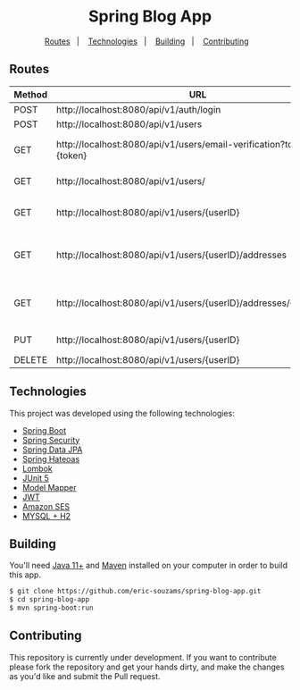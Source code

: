 <h1 align="center">
  Spring Blog App
</h1>

<p align="center">
  <a href="#routes">Routes</a>&nbsp;&nbsp;&nbsp;|&nbsp;&nbsp;&nbsp;
  <a href="#technologies">Technologies</a>&nbsp;&nbsp;&nbsp;|&nbsp;&nbsp;&nbsp;
  <a href="#building">Building</a>&nbsp;&nbsp;&nbsp;|&nbsp;&nbsp;&nbsp;
  <a href="#contributing">Contributing</a>&nbsp;&nbsp;&nbsp;
</p>


## Routes
| Method | URL                                                                 | Description                    |
|--------|---------------------------------------------------------------------|--------------------------------|
| POST   | http://localhost:8080/api/v1/auth/login                             | Login                          |
| POST   | http://localhost:8080/api/v1/users                                  | Sign Up                        |
| GET    | http://localhost:8080/api/v1/users/email-verification?token={token} | Verify E-mail Account          |
| GET    | http://localhost:8080/api/v1/users/                                 | Get All Users                  |
| GET    | http://localhost:8080/api/v1/users/{userID}                         | Get Specific User              |
| GET    | http://localhost:8080/api/v1/users/{userID}/addresses               | Get All Addresses Belongs User |
| GET    | http://localhost:8080/api/v1/users/{userID}/addresses/{addressID}   | Get Specific Address From User |
| PUT    | http://localhost:8080/api/v1/users/{userID}                         | Update User Data               |
| DELETE | http://localhost:8080/api/v1/users/{userID}                         | Delete User                    |


## Technologies
This project was developed using the following technologies:
- [Spring Boot](https://spring.io/)
- [Spring Security](https://spring.io/)
- [Spring Data JPA](https://spring.io/projects/spring-data-jpa)
- [Spring Hateoas](https://spring.io/projects/spring-hateoas)
- [Lombok](https://projectlombok.org/)
- [JUnit 5](https://junit.org/junit5/)
- [Model Mapper](http://modelmapper.org/)
- [JWT](https://jwt.io/)
- [Amazon SES](https://docs.aws.amazon.com/sdk-for-java/latest/developer-guide/get-started.html)
- [MYSQL + H2]()


## Building
You'll need [Java 11+](https://www.oracle.com/br/java/technologies/javase-jdk11-downloads.html) and [Maven](https://maven.apache.org/download.cgi) installed on your computer in order to build this app.

```bash
$ git clone https://github.com/eric-souzams/spring-blog-app.git
$ cd spring-blog-app
$ mvn spring-boot:run
```


## Contributing
This repository is currently under development. If you want to contribute please fork the repository and get your hands dirty, and make the changes as you'd like and submit the Pull request.